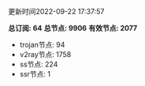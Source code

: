 更新时间2022-09-22 17:37:57

**总订阅: 64**
**总节点: 9906**
**有效节点: 2077**
- trojan节点: 94
- v2ray节点: 1758
- ss节点: 224
- ssr节点: 1

